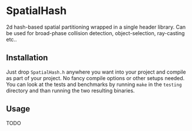# SpatialHash
2d hash-based spatial partitioning wrapped in a single header library. Can be used for broad-phase collision detection, object-selection, ray-casting etc..

## Installation
Just drop `SpatialHash.h` anywhere you want into your project and compile as part of your project. No fancy compile options or other setups needed.
You can look at the tests and benchmarks by running `make` in the `testing` directory and than running the two resulting binaries.

## Usage
TODO
